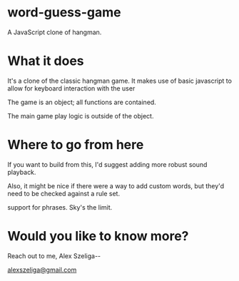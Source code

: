 # word-guess-game
A JavaScript clone of hangman.

# What it does
It's a clone of the classic hangman game. It makes use of basic javascript to allow for keyboard interaction with the user

The game is an object; all functions are contained.

The main game play logic is outside of the object.

# Where to go from here
If you want to build from this, I'd suggest adding more robust sound playback.

Also, it might be nice if there were a way to add custom words, but they'd need to be checked against a rule set.

support for phrases. Sky's the limit.

# Would you like to know more?
Reach out to me, Alex Szeliga--

alexszeliga@gmail.com